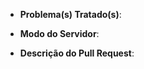 <!-- OBSERVAÇÃO: Qualquer conteúdo dentro dessas marcas será ocultado na pré-visualização do Pull Request. -->

* **Problema(s) Tratado(s)**:

<!--
Por favor, especifique os [problemas](https://help.github.com/articles/autolinked-references-and-urls/#issues-and-pull-requests) do pathofAsgard que este pull request aborda.
Se ainda não houver um problema, crie um [aqui](https://github.com/AoShinRo/pathofAsgard/issues/new) primeiro e depois vincule seu pull request a esse problema!
-->

* **Modo do Servidor**:

<!-- Em qual modo este pull request se aplica: Pré-Renewal, Renewal ou Ambos? -->

* **Descrição do Pull Request**:

<!-- Descreva como este pull request resolverá os problemas listados acima. -->
